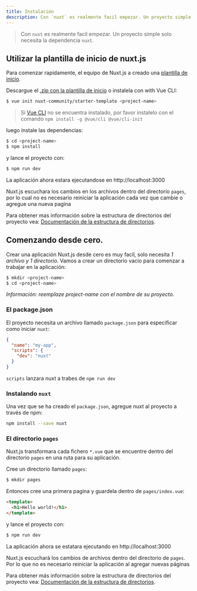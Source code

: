 ```yaml
---
title: Instalación
description: Con `nuxt` es realmente facil empezar. Un proyecto simple solo necesita la dependencia `nuxt`.
---
```


> Con `nuxt` es realmente facil empezar. Un proyecto simple solo necesita la dependencia `nuxt`.

## Utilizar la plantilla de inicio de nuxt.js

Para comenzar rapidamente, el equipo de Nuxt.js a creado una [plantilla de inicio](https://github.com/nuxt-community/starter-template).

Descargue el  [.zip con la plantilla de inicio](https://github.com/nuxt-community/starter-template/archive/master.zip) o instalela con with Vue CLI:

```bash
$ vue init nuxt-community/starter-template <project-name>
```

> Si [Vue CLI](https://github.com/vuejs/vue-cli) no se encuentra instalado, por favor instalelo con el comando `npm install -g @vue/cli @vue/cli-init`

luego instale las dependencias:

```bash
$ cd <project-name>
$ npm install
```

y lance el proyecto con:
```bash
$ npm run dev
```
La aplicación ahora estara ejecutandose en http://localhost:3000

<p class="Alert">

Nuxt.js escuchara los cambios en los archivos dentro del directorio `pages`, por lo cual no es necesario reiniciar la aplicación cada vez que cambie o agregue una nueva pagina

</p>

Para obtener mas información sobre la estructura de directorios del proyecto vea: [Documentación de la estructura de directorios](/guide/directory-structure).

## Comenzando desde cero.

Crear una aplicación Nuxt.js desde cero es muy facil, solo necesita *1 archivo y 1 directorio*. Vamos a crear un directorio vacio para comenzar a trabajar en la aplicación:

```bash
$ mkdir <project-name>
$ cd <project-name>
```

*Información: reemplaze project-name con el nombre de su proyecto.*

### El package.json

El proyecto necesita un archivo llamado `package.json` para especificar como iniciar `nuxt`:
```json
{
  "name": "my-app",
  "scripts": {
    "dev": "nuxt"
  }
}
```
`scripts` lanzara nuxt a trabes de `npm run dev`

### Instalando `nuxt`

Una vez que se ha creado el `package.json`, agregue nuxt al proyecto a través de npm:
```bash
npm install --save nuxt
```

### El directorio `pages`

Nuxt.js transformara cada fichero `*.vue` que se encuentre dentro del directorio `pages` en una ruta para su aplicación.

Cree un directorio llamado `pages`:
```bash
$ mkdir pages
```
Entonces cree una primera pagina y guardela dentro de `pages/index.vue`:
```html
<template>
  <h1>Hello world!</h1>
</template>
```

y lance el proyecto con:
```bash
$ npm run dev
```
La aplicación ahora se estatara ejecutando en http://localhost:3000

<p class="Alert">

Nuxt.js escuchará los cambios de archivos dentro del directorio de `pages`. Por lo que no es necesario reiniciar la aplicación al agregar nuevas páginas

</p>


Para obtener más información sobre la estructura de directorios del proyecto vea: [Documentación de la estructura de directorios](/guide/directory-structure).
